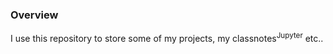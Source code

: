 ### Overview

I use this repository to store some of my projects, my classnotes<sup>Jupyter</sup> etc..
